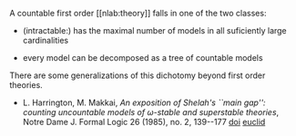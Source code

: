 A countable first order [[nlab:theory]] falls in one of the two classes:

* (intractable:) has the maximal number of models in all
suficiently large cardinalities 

* every model can be decomposed as a tree of countable models

There are some generalizations of this dichotomy beyond first order theories.

* L. Harrington, M. Makkai, _An exposition of Shelah's ``main gap'': counting uncountable models of &#969;-stable and superstable theories_, Notre Dame J. Formal Logic 26 (1985), no. 2, 139--177 [doi](http://dx.doi.org/10.1305/ndjfl/1093870822) [euclid](http://projecteuclid.org/euclid.ndjfl/1093870822)